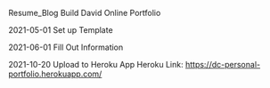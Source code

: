 Resume_Blog
Build David Online Portfolio

2021-05-01
Set up Template

2021-06-01
Fill Out Information

2021-10-20
Upload to Heroku App
Heroku Link: https://dc-personal-portfolio.herokuapp.com/
